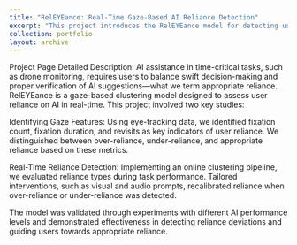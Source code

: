 ```yaml
---
title: "RelEYEance: Real-Time Gaze-Based AI Reliance Detection"
excerpt: "This project introduces the RelEYEance model for detecting user reliance on AI in real-time. Leveraging eye-tracking data, we developed a clustering pipeline to classify user reliance into over-reliance, under-reliance, and appropriate reliance during a time-sensitive monitoring task. The model enables adaptive interventions for recalibrating reliance.<br/><img src='/images/teaserfigure.png'>"
collection: portfolio
layout: archive
---
```


Project Page Detailed Description: AI assistance in time-critical tasks, such as drone monitoring, requires users to balance swift decision-making and proper verification of AI suggestions—what we term appropriate reliance. RelEYEance is a gaze-based clustering model designed to assess user reliance on AI in real-time. This project involved two key studies:

Identifying Gaze Features: Using eye-tracking data, we identified fixation count, fixation duration, and revisits as key indicators of user reliance. We distinguished between over-reliance, under-reliance, and appropriate reliance based on these metrics.

Real-Time Reliance Detection: Implementing an online clustering pipeline, we evaluated reliance types during task performance. Tailored interventions, such as visual and audio prompts, recalibrated reliance when over-reliance or under-reliance was detected.

The model was validated through experiments with different AI performance levels and demonstrated effectiveness in detecting reliance deviations and guiding users towards appropriate reliance.

<!-- [Read the full paper here](https://arxiv.org/abs/2405.09695) -->